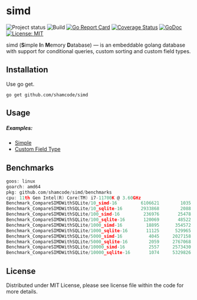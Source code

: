 simd
=================
![Project status](https://img.shields.io/badge/version-0.0.2-green.svg)
![Build](https://github.com/shamcode/simd/actions/workflows/workflow.yml/badge.svg)
[![Go Report Card](https://goreportcard.com/badge/github.com/shamcode/simd)](https://goreportcard.com/report/github.com/shamcode/simd)
[![Coverage Status](https://coveralls.io/repos/github/shamcode/simd/badge.svg?branch=master)](https://coveralls.io/github/shamcode/simd?branch=master)
[![GoDoc](https://godoc.org/github.com/shamcode/simd?status.svg)](https://pkg.go.dev/github.com/shamcode/simd)
[![License: MIT](https://img.shields.io/badge/License-MIT-yellow.svg)](https://opensource.org/licenses/MIT)

simd (**S**imple **I**n **M**emory **D**atabase) &mdash; is an embeddable golang database with support for conditional queries, custom sorting and custom field types.


Installation
------------
 
Use go get.

    go get github.com/shamcode/simd

Usage
------

##### Examples:

- [Simple](https://github.com/shamcode/simd/blob/master/_examples/common/main.go)
- [Custom Field Type](https://github.com/shamcode/simd/blob/master/_examples/custom-field-time)


Benchmarks
------
```go
goos: linux
goarch: amd64
pkg: github.com/shamcode/simd/benchmarks
cpu: 11th Gen Intel(R) Core(TM) i7-11700K @ 3.60GHz
Benchmark_CompareSIMDWithSQLite/10_simd-16         6106621	      1035 ns/op	     504 B/op	      12 allocs/op
Benchmark_CompareSIMDWithSQLite/10_sqlite-16       2933868	      2088 ns/op	     576 B/op	      25 allocs/op
Benchmark_CompareSIMDWithSQLite/100_simd-16         236976	     25478 ns/op	   12102 B/op	     288 allocs/op
Benchmark_CompareSIMDWithSQLite/100_sqlite-16       120069	     48522 ns/op	   13824 B/op	     600 allocs/op
Benchmark_CompareSIMDWithSQLite/1000_simd-16         18895	    354572 ns/op	  125571 B/op	    2988 allocs/op
Benchmark_CompareSIMDWithSQLite/1000_sqlite-16       11125	    529965 ns/op	  143424 B/op	    6225 allocs/op
Benchmark_CompareSIMDWithSQLite/5000_simd-16          4045	   2027158 ns/op	  638062 B/op	   15983 allocs/op
Benchmark_CompareSIMDWithSQLite/5000_sqlite-16        2059	   2767068 ns/op	  735330 B/op	   33213 allocs/op
Benchmark_CompareSIMDWithSQLite/10000_simd-16         2557	   2573430 ns/op	 1278173 B/op	   32233 allocs/op
Benchmark_CompareSIMDWithSQLite/10000_sqlite-16       1074	   5329826 ns/op	 1475332 B/op	   66963 allocs/op

```

License
-------
Distributed under MIT License, please see license file within the code for more details.